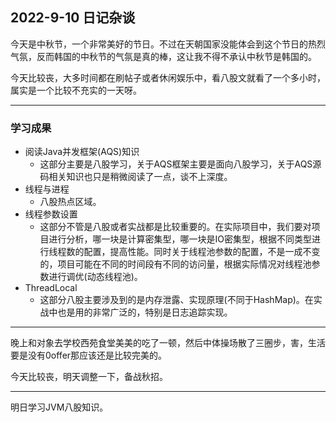 ## 2022-9-10 日记杂谈
今天是中秋节，一个非常美好的节日。不过在天朝国家没能体会到这个节日的热烈气氛，反而韩国的中秋节的气氛是真的棒，这让我不得不承认中秋节是韩国的。

今天比较丧，大多时间都在刷帖子或者休闲娱乐中，看八股文就看了一个多小时，属实是一个比较不充实的一天呀。

-----
### 学习成果

- 阅读Java并发框架(AQS)知识
    * 这部分主要是八股学习，关于AQS框架主要是面向八股学习，关于AQS源码相关知识也只是稍微阅读了一点，谈不上深度。
- 线程与进程
    * 八股热点区域。
- 线程参数设置
    * 这部分不管是八股或者实战都是比较重要的。在实际项目中，我们要对项目进行分析，哪一块是计算密集型，哪一块是IO密集型，根据不同类型进行线程数的配置，提高性能。同时关于线程池参数的配置，不是一成不变的，项目可能在不同的时间段有不同的访问量，根据实际情况对线程池参数进行调优(动态线程池)。
- ThreadLocal
    * 这部分八股主要涉及到的是内存泄露、实现原理(不同于HashMap)。在实战中也是用的非常广泛的，特别是日志追踪实现。

-----
晚上和对象去学校西苑食堂美美的吃了一顿，然后中体操场散了三圈步，害，生活要是没有0offer那应该还是比较完美的。

今天比较丧，明天调整一下，备战秋招。

----
明日学习JVM八股知识。
